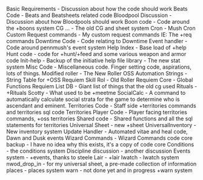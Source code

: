 Basic Requirements - Discussion about how the code should work
Beats Code - Beats and Beatsheets related code
Bloodpool Discussion - Discussion about how Bloodpools should work
Boon code - Code around the +boons system
CG ... - The old CG and sheet system
Cron - Mush Cron
Custom Request commands - My custom request commands IE: The +req commands
Downtime Code - Code relating to Downtime
Event handler - Code around pennmush's event system
Help Index - Base load of +help
Hunt code - code for +hunt/+feed and some various weapon and armor code
Init-help - Backup of the initiative help file
library - The new stat system
Misc Code - Miscellaneous code. Finger setting code, aspirations, lots of things.
Modified roller - The New Roller
OSS Automation Strings - String Table for +OSS
Requiem Skill Rol - Old Roller
Requiem Core - Global Functions
Requiem List DB - Giant list of things that the old cg used
Rituals - +Rituals
Scotty - What used to be +meetme
SocialCalc - A command to automatically calculate social strata for the game to determine who is ascendant and eminent.
Territories Code - Staff side +territories commands and territories sql code
Territories Player Code - Player facing territories commands, +oss
territories Shared code - Shared functions and all the sql statements for territories
Universal Sheet - new +sheet
UniversalInventory - New inventory system
Update Handler - Automated vitae and heal code, Dawn and Dusk events
Wizard Commands - Wizard Commands
code core backup - I have no idea why this exists, it's a copy of code core
Conditions - the conditions system
Discipline discussion - another discussion
Events system - +events, thanks to steele
Lair - +lair
lwatch - lwatch system
nwod_drop_in - for my universal sheet, a pre-made collection of information
places - places system
warn - not done yet and in progress +warn system